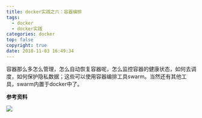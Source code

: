 ```yaml
---
title: docker实践之六：容器编排
tags:
  - docker
  - docker实践
categories: docker
top: false
copyright: true
date: 2018-11-03 16:49:34
---
```

容器那么多怎么管理，怎么自动恢复容器呢，怎么监控容器的健康状态，如何去调度，如何保护隐私数据；这些可以使用容器编排工具swarm。当然还有其他工具，swarm内置于docker中了。
<!--more-->

**参考资料**
[]()

![](http://oankigr4l.bkt.clouddn.com/wexin.png)